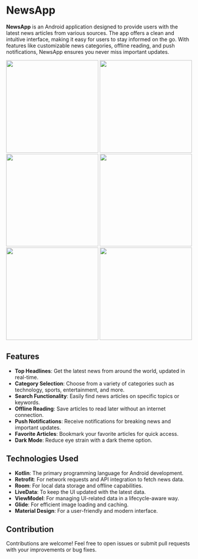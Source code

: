 # NewsApp

**NewsApp** is an Android application designed to provide users with the latest news articles from various sources. The app offers a clean and intuitive interface, making it easy for users to stay informed on the go. With features like customizable news categories, offline reading, and push notifications, NewsApp ensures you never miss important updates.

<div>
  <img src="https://github.com/user-attachments/assets/1655d8cb-7a23-4e1f-a250-d951dc9f963e" width=250>
  <img src="https://github.com/user-attachments/assets/fda11551-070e-41d1-9a77-31c6d01e716e" width=250>
  <img src="https://github.com/user-attachments/assets/5d34a549-33c0-4156-835e-3c8391e02234" width=250>
  <img src="https://github.com/user-attachments/assets/41d175f9-26af-4614-81b4-6488c4b9e89a" width=250>
  <img src="https://github.com/user-attachments/assets/816e91be-9e8e-45ea-9a0a-fee641f25246" width=250>
  <img src="https://github.com/user-attachments/assets/06bd566f-9f18-4451-b9b4-ec1ced79b376" width=250>
</div>


## Features

- **Top Headlines**: Get the latest news from around the world, updated in real-time.
- **Category Selection**: Choose from a variety of categories such as technology, sports, entertainment, and more.
- **Search Functionality**: Easily find news articles on specific topics or keywords.
- **Offline Reading**: Save articles to read later without an internet connection.
- **Push Notifications**: Receive notifications for breaking news and important updates.
- **Favorite Articles**: Bookmark your favorite articles for quick access.
- **Dark Mode**: Reduce eye strain with a dark theme option.

## Technologies Used

- **Kotlin**: The primary programming language for Android development.
- **Retrofit**: For network requests and API integration to fetch news data.
- **Room**: For local data storage and offline capabilities.
- **LiveData**: To keep the UI updated with the latest data.
- **ViewModel**: For managing UI-related data in a lifecycle-aware way.
- **Glide**: For efficient image loading and caching.
- **Material Design**: For a user-friendly and modern interface.

## Contribution
Contributions are welcome! Feel free to open issues or submit pull requests with your improvements or bug fixes.
